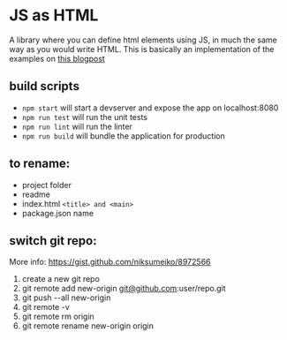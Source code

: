 # JS as HTML
A library where you can define html elements using JS, in much the same way as you would write HTML.
This is basically an implementation of the examples on [this blogpost](https://medium.com/@julienetienne/declarative-templates-a-better-javascript-view-layer-f6a6ab5a7aa7) 

## build scripts
- `npm start` will start a devserver and expose the app on localhost:8080
- `npm run test` will run the unit tests
- `npm run lint` will run the linter
- `npm run build` will bundle the application for production

## to rename:
- project folder
- readme
- index.html `<title> and <main>`
- package.json name

## switch git repo:
More info: https://gist.github.com/niksumeiko/8972566
1. create a new git repo
2. git remote add new-origin git@github.com:user/repo.git
3. git push --all new-origin
4. git remote -v
5. git remote rm origin
6. git remote rename new-origin origin
